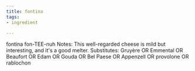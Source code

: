 ```yaml
---
title: fontina
tags:
- ingredient

---
```

fontina fon-TEE-nuh Notes: This well-regarded cheese is mild but interesting, and it's a good melter. Substitutes: Gruyère OR Emmental OR Beaufort OR Edam OR Gouda OR Bel Paese OR Appenzell OR provolone OR rablochon
